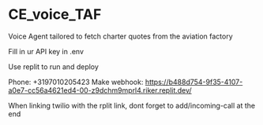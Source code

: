 # CE_voice_TAF
Voice Agent tailored to fetch charter quotes from the aviation factory


Fill in ur API key in .env

Use replit to run and deploy

Phone: +3197010205423
Make webhook: https://b488d754-9f35-4107-a0e7-cc56a4621ed4-00-z9dchm9mprl4.riker.replit.dev/

When linking twilio with the rplit link, dont forget to add/incoming-call at the end
